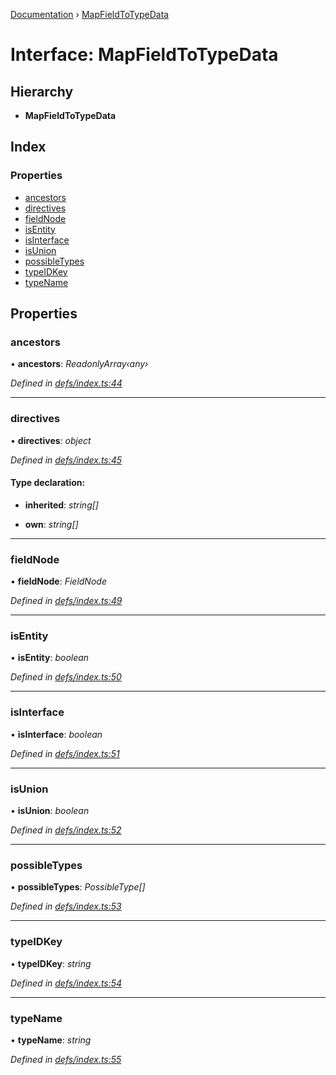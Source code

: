 [Documentation](../README.md) › [MapFieldToTypeData](mapfieldtotypedata.md)

# Interface: MapFieldToTypeData

## Hierarchy

* **MapFieldToTypeData**

## Index

### Properties

* [ancestors](mapfieldtotypedata.md#ancestors)
* [directives](mapfieldtotypedata.md#directives)
* [fieldNode](mapfieldtotypedata.md#fieldnode)
* [isEntity](mapfieldtotypedata.md#isentity)
* [isInterface](mapfieldtotypedata.md#isinterface)
* [isUnion](mapfieldtotypedata.md#isunion)
* [possibleTypes](mapfieldtotypedata.md#possibletypes)
* [typeIDKey](mapfieldtotypedata.md#typeidkey)
* [typeName](mapfieldtotypedata.md#typename)

## Properties

###  ancestors

• **ancestors**: *ReadonlyArray‹any›*

*Defined in [defs/index.ts:44](https://github.com/badbatch/graphql-box/blob/5221a9e/packages/request-parser/src/defs/index.ts#L44)*

___

###  directives

• **directives**: *object*

*Defined in [defs/index.ts:45](https://github.com/badbatch/graphql-box/blob/5221a9e/packages/request-parser/src/defs/index.ts#L45)*

#### Type declaration:

* **inherited**: *string[]*

* **own**: *string[]*

___

###  fieldNode

• **fieldNode**: *FieldNode*

*Defined in [defs/index.ts:49](https://github.com/badbatch/graphql-box/blob/5221a9e/packages/request-parser/src/defs/index.ts#L49)*

___

###  isEntity

• **isEntity**: *boolean*

*Defined in [defs/index.ts:50](https://github.com/badbatch/graphql-box/blob/5221a9e/packages/request-parser/src/defs/index.ts#L50)*

___

###  isInterface

• **isInterface**: *boolean*

*Defined in [defs/index.ts:51](https://github.com/badbatch/graphql-box/blob/5221a9e/packages/request-parser/src/defs/index.ts#L51)*

___

###  isUnion

• **isUnion**: *boolean*

*Defined in [defs/index.ts:52](https://github.com/badbatch/graphql-box/blob/5221a9e/packages/request-parser/src/defs/index.ts#L52)*

___

###  possibleTypes

• **possibleTypes**: *PossibleType[]*

*Defined in [defs/index.ts:53](https://github.com/badbatch/graphql-box/blob/5221a9e/packages/request-parser/src/defs/index.ts#L53)*

___

###  typeIDKey

• **typeIDKey**: *string*

*Defined in [defs/index.ts:54](https://github.com/badbatch/graphql-box/blob/5221a9e/packages/request-parser/src/defs/index.ts#L54)*

___

###  typeName

• **typeName**: *string*

*Defined in [defs/index.ts:55](https://github.com/badbatch/graphql-box/blob/5221a9e/packages/request-parser/src/defs/index.ts#L55)*

